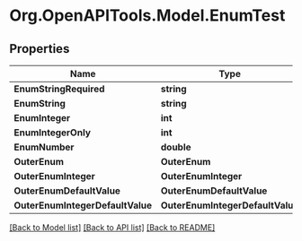 # Org.OpenAPITools.Model.EnumTest

## Properties

Name | Type | Description | Notes
------------ | ------------- | ------------- | -------------
**EnumStringRequired** | **string** |  | 
**EnumString** | **string** |  | [optional] 
**EnumInteger** | **int** |  | [optional] 
**EnumIntegerOnly** | **int** |  | [optional] 
**EnumNumber** | **double** |  | [optional] 
**OuterEnum** | **OuterEnum** |  | [optional] 
**OuterEnumInteger** | **OuterEnumInteger** |  | [optional] 
**OuterEnumDefaultValue** | **OuterEnumDefaultValue** |  | [optional] 
**OuterEnumIntegerDefaultValue** | **OuterEnumIntegerDefaultValue** |  | [optional] 

[[Back to Model list]](../README.md#documentation-for-models) [[Back to API list]](../README.md#documentation-for-api-endpoints) [[Back to README]](../README.md)

